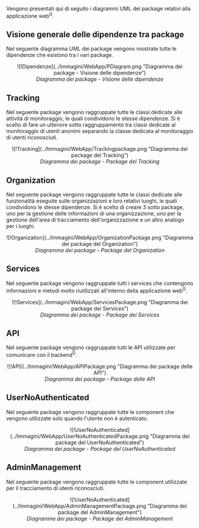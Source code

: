 Vengono presentati qui di seguito i diagrammi UML dei package relativi alla applicazione web<sup>G</sup>.
## Visione generale delle dipendenze tra package
Nel seguente diagramma UML dei package vengono mostrate tutte le dipendenze che esistono tra i vari package.
<div align="center">
  ![!Dipendenze](../Immagini/WebApp/PDiagram.png "Diagramma dei package - Visione delle dipendenze")
  <figcaption align="center"> <em> Diagramma dei package - Visione delle dipendenze </em> </figcaption>
</div>

## Tracking
Nel seguente package vengono raggruppate tutte le classi dedicate alle attività di monitoraggio, le quali condividono le stesse dipendenze. Si è scelto di fare un ulteriore sotto raggruppamento tra classi dedicate al monitoraggio di utenti anonimi separando la classe dedicata al monitoraggio di utenti riconosciuti.
<div align="center">
![!Tracking](../Immagini/WebApp/Trackingpackage.png "Diagramma dei package del Tracking")
<figcaption align="center"> <em> Diagramma dei package - Package del Tracking </em> </figcaption>
</div>

## Organization
Nel seguente package vengono raggruppate tutte le classi dedicate alle funzionalità eseguite sulle organizzazioni e loro relativi luoghi, le quali condividono le stesse dipendenze. Si è scelto di creare 3 sotto package, uno per la gestione delle informazioni di una organizzazione, uno per la gestione dell'area di tracciamento dell'organizzazione e un altro analogo per i luoghi.
<div align="center">
![!Organization](../Immagini/WebApp/OrganizationPackage.png "Diagramma dei package del Organization")
<figcaption align="center"> <em> Diagramma dei package - Package del Organization </em> </figcaption>
</div>

## Services
Nel seguente package vengono raggruppate tutti i services che contengono informazioni e metodi molto riutilizzati all'interno della applicazione web<sup>G</sup>.
<div align="center">
![!Services](../Immagini/WebApp/ServicesPackage.png "Diagramma dei package dei Services")
<figcaption align="center"> <em> Diagramma dei package - Package dei Services </em> </figcaption>
</div>

## API
Nel seguente package vengono raggruppate tutti le API utilizzate per comunicare con il backend<sup>G</sup>.
<div align="center">
![!API](../Immagini/WebApp/APIPackage.png "Diagramma dei package delle API")
<figcaption align="center"> <em> Diagramma dei package - Package delle API </em> </figcaption>
</div>

## UserNoAuthenticated
Nel seguente package vengono raggruppate tutte le component che vengono utilizzate solo quando l'utente non è autenticato.
<div align="center">
![!UserNoAuthenticated](../Immagini/WebApp/UserNoAuthenticatedPackage.png "Diagramma dei package del UserNoAuthenticated")
<figcaption align="center"> <em> Diagramma dei package - Package del UserNoAuthenticated </em> </figcaption>
</div>

## AdminManagement
Nel seguente package vengono raggruppate tutte le component utilizzate per il tracciamento di utenti riconosciuti.
<div align="center">
  ![!UserNoAuthenticated](../Immagini/WebApp/AdminManagementPackage.png "Diagramma dei package del AdminManagement")
  <figcaption align="center"> <em> Diagramma dei package - Package del AdminManagement </em> </figcaption>
</div>
<br/>